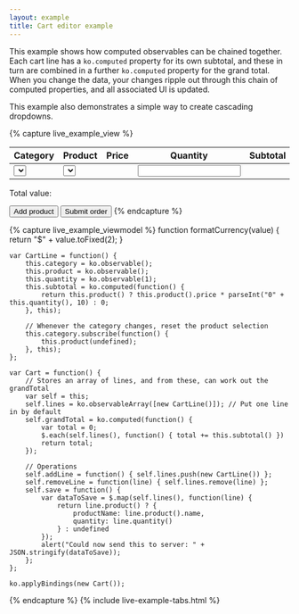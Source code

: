 ```yaml
---
layout: example
title: Cart editor example
---
```


<script type="text/javascript" src="resources/sampleProductCategories.js"> </script>
<style type="text/css">        	
    .liveExample th { text-align: left }
    .liveExample .price { text-align: right; padding-right: 2em; }
    .liveExample .grandTotal { border-top: 1px solid silver; padding-top: 0.5em; font-size: 1.2em; }
    .liveExample .grandTotal SPAN { font-weight: bold; }
    
    .liveExample table, .liveExample td, .liveExample th { padding: 0.2em; border-width: 0; margin: 0; vertical-align: top; }
    .liveExample td input, .liveExample td select { width: 8em; }
    .liveExample td.quantity input { width: 4em; }
    .liveExample td select { height: 1.8em; white-space: nowrap; }
</style>

This example shows how computed observables can be chained together. Each cart line has a `ko.computed` property for its own subtotal, and these in turn are combined in a further `ko.computed` property for the grand total. When you change the data, your changes ripple out through this chain of computed properties, and all associated UI is updated.

This example also demonstrates a simple way to create cascading dropdowns.

{% capture live_example_view %}
<table width='100%'>
    <thead>
        <tr>
            <th width='25%'>Category</th>
            <th width='25%'>Product</th>
            <th class='price' width='15%'>Price</th>
            <th class='quantity' width='10%'>Quantity</th>
            <th class='price' width='15%'>Subtotal</th>
            <th width='10%'> </th>
        </tr>
    </thead>
    <tbody data-bind='foreach: lines'>
        <tr>
            <td>
                <select data-bind='options: sampleProductCategories, optionsText: "name", optionsCaption: "Select...", value: category'> </select>
            </td>
            <td data-bind="with: category">
                <select data-bind='options: products, optionsText: "name", optionsCaption: "Select...", value: $parent.product'> </select>
            </td>
            <td class='price' data-bind='with: product'>
                <span data-bind='text: formatCurrency(price)'> </span>
            </td>
            <td class='quantity'>
                <input data-bind='visible: product, value: quantity, valueUpdate: "afterkeydown"' />
            </td>
            <td class='price'>
                <span data-bind='visible: product, text: formatCurrency(subtotal())' > </span>
            </td>
            <td>
                <a href='#' data-bind='click: $parent.removeLine'>Remove</a>
            </td>
        </tr>
    </tbody>
</table>
<p class='grandTotal'>
    Total value: <span data-bind='text: formatCurrency(grandTotal())'> </span>
</p>
<button data-bind='click: addLine'>Add product</button>
<button data-bind='click: save'>Submit order</button>
{% endcapture %}

{% capture live_example_viewmodel %}
    function formatCurrency(value) {
        return "$" + value.toFixed(2);
    }

    var CartLine = function() {
        this.category = ko.observable();
        this.product = ko.observable();
        this.quantity = ko.observable(1);
        this.subtotal = ko.computed(function() {
            return this.product() ? this.product().price * parseInt("0" + this.quantity(), 10) : 0;
        }, this);

        // Whenever the category changes, reset the product selection
        this.category.subscribe(function() {
            this.product(undefined);
        }, this);
    };
    
    var Cart = function() {
        // Stores an array of lines, and from these, can work out the grandTotal
        var self = this;
        self.lines = ko.observableArray([new CartLine()]); // Put one line in by default
        self.grandTotal = ko.computed(function() {
            var total = 0;
            $.each(self.lines(), function() { total += this.subtotal() })
            return total;
        });

        // Operations
        self.addLine = function() { self.lines.push(new CartLine()) };
        self.removeLine = function(line) { self.lines.remove(line) };
        self.save = function() {
            var dataToSave = $.map(self.lines(), function(line) {
                return line.product() ? {
                    productName: line.product().name,
                    quantity: line.quantity()
                } : undefined
            });
            alert("Could now send this to server: " + JSON.stringify(dataToSave));
        };
    };

    ko.applyBindings(new Cart());
{% endcapture %}
{% include live-example-tabs.html %}